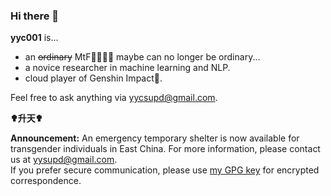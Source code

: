 ### Hi there 👋

**yyc001** is...
- an ~~ordinary~~ MtF🏳️‍🌈🏳️‍⚧️ maybe can no longer be ordinary...
- a novice researcher in machine learning and NLP.
- cloud player of Genshin Impact🤗.

Feel free to ask anything via [yycsupd@gmail.com](mailto:yycsupd@gmail.com).

**✟升天✟**


**Announcement:**
An emergency temporary shelter is now available for transgender individuals in East China. For more information, please contact us at yysupd@gmail.com.  
If you prefer secure communication, please use [my GPG key](gpg.pub) for encrypted correspondence.


 <!-- **AD:** Welcome to join the [localization project of Soviet political jokes](//github.com/yyc001/project-jokes). -->

